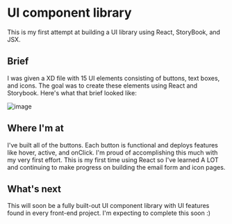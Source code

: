 # UI component library
This is my first attempt at building a UI library using React, StoryBook, and JSX. 

## Brief
I was given a XD file with 15 UI elements consisting of buttons, text boxes, and icons. The goal was to create these elements using React and Storybook. Here's what that brief looked like: 

![image](https://user-images.githubusercontent.com/117052152/214963730-51e49395-27a3-4d08-9023-7121e22c3fa6.png)


## Where I'm at
I've built all of the buttons. Each button is functional and deploys features like hover, active, and onClick. I'm proud of accomplishing this much with my very first effort. This is my first time using React so I've learned A LOT and continuing to make progress on building the email form and icon pages. 

## What's next
This will soon be a fully built-out UI component library with UI features found in every front-end project. I'm expecting to complete this soon :) 

